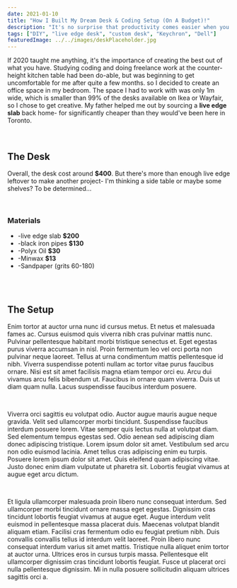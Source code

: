 ```yaml
---
date: 2021-01-10
title: "How I Built My Dream Desk & Coding Setup (On A Budget)!"
description: "It's no surprise that productivity comes easier when you create a bright, comforting space! Here's how I created my dream coding setup- from the custom live edge desk to the hardware I chose to place on top! "
tags: ["DIY", "live edge desk", "custom desk", "Keychron", "Dell"]
featuredImage: ../../images/deskPlaceholder.jpg
---
```


If 2020 taught me anything, it's the importance of creating the best out of what you have. Studying coding and doing freelance work at the counter-height kitchen table had been do-able, but was beginning to get uncomfortable for me after quite a few months. so I decided to create an office space in my bedroom. The space I had to work with was only 1m wide, which is smaller than 99% of the desks available on Ikea or Wayfair, so I chose to get creative. My father helped me out by sourcing a **live edge slab** back home- for significantly cheaper than they would've been here in Toronto.

<br />

## The Desk

Overall, the desk cost around **\$400**. But there's more than enough live edge leftover to make another project- I'm thinking a side table or maybe some shelves? To be determined...

<br/>

### Materials

- -live edge slab **\$200**
- -black iron pipes **\$130**
- -Polyx Oil **\$30**
- -Minwax **\$13**
- -Sandpaper (grits 60-180)

<br/>

<br/>

## The Setup

Enim tortor at auctor urna nunc id cursus metus. Et netus et malesuada fames ac. Cursus euismod quis viverra nibh cras pulvinar mattis nunc. Pulvinar pellentesque habitant morbi tristique senectus et. Eget egestas purus viverra accumsan in nisl. Proin fermentum leo vel orci porta non pulvinar neque laoreet. Tellus at urna condimentum mattis pellentesque id nibh. Viverra suspendisse potenti nullam ac tortor vitae purus faucibus ornare. Nisi est sit amet facilisis magna etiam tempor orci eu. Arcu dui vivamus arcu felis bibendum ut. Faucibus in ornare quam viverra. Duis ut diam quam nulla. Lacus suspendisse faucibus interdum posuere.

<br />

Viverra orci sagittis eu volutpat odio. Auctor augue mauris augue neque gravida. Velit sed ullamcorper morbi tincidunt. Suspendisse faucibus interdum posuere lorem. Vitae semper quis lectus nulla at volutpat diam. Sed elementum tempus egestas sed. Odio aenean sed adipiscing diam donec adipiscing tristique. Lorem ipsum dolor sit amet. Vestibulum sed arcu non odio euismod lacinia. Amet tellus cras adipiscing enim eu turpis. Posuere lorem ipsum dolor sit amet. Quis eleifend quam adipiscing vitae. Justo donec enim diam vulputate ut pharetra sit. Lobortis feugiat vivamus at augue eget arcu dictum.

<br />

Et ligula ullamcorper malesuada proin libero nunc consequat interdum. Sed ullamcorper morbi tincidunt ornare massa eget egestas. Dignissim cras tincidunt lobortis feugiat vivamus at augue eget. Augue interdum velit euismod in pellentesque massa placerat duis. Maecenas volutpat blandit aliquam etiam. Facilisi cras fermentum odio eu feugiat pretium nibh. Duis convallis convallis tellus id interdum velit laoreet. Proin libero nunc consequat interdum varius sit amet mattis. Tristique nulla aliquet enim tortor at auctor urna. Ultrices eros in cursus turpis massa. Pellentesque elit ullamcorper dignissim cras tincidunt lobortis feugiat. Fusce ut placerat orci nulla pellentesque dignissim. Mi in nulla posuere sollicitudin aliquam ultrices sagittis orci a.

